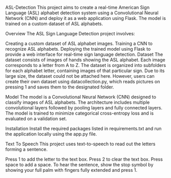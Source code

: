 ASL-Detection
This project aims to create a real-time American Sign Language (ASL) alphabet detection system using a Convolutional Neural Network (CNN) and deploy it as a web application using Flask. The model is trained on a custom dataset of ASL alphabets.

Overview
The ASL Sign Language Detection project involves:

Creating a custom dataset of ASL alphabet images.
Training a CNN to recognize ASL alphabets.
Deploying the trained model using Flask to provide a web interface for real-time sign language detection.
Dataset
The dataset consists of images of hands showing the ASL alphabet. Each image corresponds to a letter from A to Z. The dataset is organized into subfolders for each alphabet letter, containing images of that particular sign. Due to its large size, the dataset could not be attached here. However, users can create their own dataset using datacollection.py, which reads pictures on pressing 1 and saves them to the designated folder.

Model
The model is a Convolutional Neural Network (CNN) designed to classify images of ASL alphabets. The architecture includes multiple convolutional layers followed by pooling layers and fully connected layers. The model is trained to minimize categorical cross-entropy loss and is evaluated on a validation set.

Installation
Install the required packages listed in requirements.txt and run the application locally using the app.py file.

Text To Speech
This project uses text-to-speech to read out the letters forming a sentence.

Press 1 to add the letter to the text box.
Press 2 to clear the text box.
Press space to add a space.
To hear the sentence, show the stop symbol by showing your full palm with fingers fully extended and press 1.
